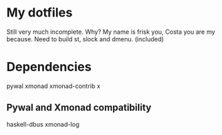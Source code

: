 # My dotfiles

Still very much incomplete. Why? My name is frisk you, Costa you are my because.
Need to build st, slock and dmenu. (included)

# Dependencies

pywal xmonad xmonad-contrib x 

## Pywal and Xmonad compatibility

haskell-dbus xmonad-log
